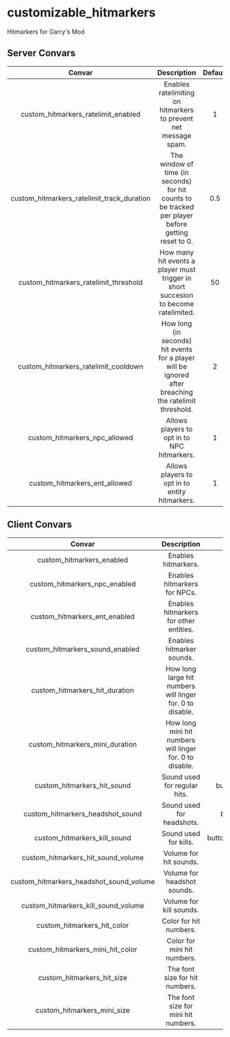 # customizable_hitmarkers
Hitmarkers for Garry's Mod

## Server Convars

| Convar | Description | Default |
| :---: | :---: | :---: |
| custom_hitmarkers_ratelimit_enabled | Enables ratelimiting on hitmarkers to prevent net message spam. | 1 |
| custom_hitmarkers_ratelimit_track_duration | The window of time (in seconds) for hit counts to be tracked per player before getting reset to 0. | 0.5 |
| custom_hitmarkers_ratelimit_threshold | How many hit events a player must trigger in short succesion to become ratelimited. | 50 |
| custom_hitmarkers_ratelimit_cooldown | How long (in seconds) hit events for a player will be ignored after breaching the ratelimit threshold. | 2 |
| custom_hitmarkers_npc_allowed | Allows players to opt in to NPC hitmarkers. | 1 |
| custom_hitmarkers_ent_allowed | Allows players to opt in to entity hitmarkers. | 1 |

## Client Convars

| Convar | Description | Default |
| :---: | :---: | :---: |
| custom_hitmarkers_enabled | Enables hitmarkers. | 1 |
| custom_hitmarkers_npc_enabled | Enables hitmarkers for NPCs. | 0 |
| custom_hitmarkers_ent_enabled | Enables hitmarkers for other entities. | 0 |
| custom_hitmarkers_sound_enabled | Enables hitmarker sounds. | 1 |
| custom_hitmarkers_hit_duration | How long large hit numbers will linger for. 0 to disable. | 3 |
| custom_hitmarkers_mini_duration | How long mini hit numbers will linger for. 0 to disable. | 2.5 |
| custom_hitmarkers_hit_sound | Sound used for regular hits. | buttons/lightswitch2.wav |
| custom_hitmarkers_headshot_sound | Sound used for headshots. | buttons/button16.wav |
| custom_hitmarkers_kill_sound | Sound used for kills. | buttons/combine_button1.wav |
| custom_hitmarkers_hit_sound_volume | Volume for hit sounds. | 1.5 |
| custom_hitmarkers_headshot_sound_volume | Volume for headshot sounds. | 1 |
| custom_hitmarkers_kill_sound_volume | Volume for kill sounds. | 1.5 |
| custom_hitmarkers_hit_color | Color for hit numbers. | 255 0 0 |
| custom_hitmarkers_mini_hit_color | Color for mini hit numbers. | 255 100 0 |
| custom_hitmarkers_hit_size | The font size for hit numbers. | 30 |
| custom_hitmarkers_mini_size | The font size for mini hit numbers. | 30 |
